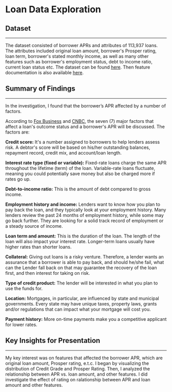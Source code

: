 # Loan Data Exploration



## Dataset
___
The dataset consisted of borrower APRs and attributes of 113,937 loans. The attributes included original loan amount, borrower's Prosper rating, loan term, borrower's stated monthly income, as well as many other features such as borrower's employment status, debt to income ratio, current loan status etc. The dataset can be found <a href="https://www.google.com/url?q=https://www.google.com/url?q%3Dhttps://s3.amazonaws.com/udacity-hosted-downloads/ud651/prosperLoanData.csv%26amp;sa%3DD%26amp;ust%3D1581581520570000&sa=D&source=editors&ust=1657061226002452&usg=AOvVaw2YoV9hdHyBRNY_mMgzVrVs"> here</a>. Then feature documentation is also available <a href="https://docs.google.com/spreadsheets/d/1gDyi_L4UvIrLTEC6Wri5nbaMmkGmLQBk-Yx3z0XDEtI/edit#gid=0"> here</a>.



## Summary of Findings
___
In the investigation, I found that the borrower’s APR affected by a number of factors.</p>


According to <a href="https://www.foxbusiness.com/money/factors-impact-personal-loan-interest-rates">Fox Business</a> and <a href="https://www.cnbc.com/select/what-factors-lenders-consider-when-determining-apr/#:~:text=The%20better%20your%20score%2C%20the,considered%20more%20of%20a%20risk.">CNBC</a>, the seven (7) major factors that affect a loan's outcome status and a borrower's APR will be discussed. The factors are:


**Credit score:** It's a number assigned to borrowers to help lenders assess risk. A debtor's score will be based on his/her outstanding balances, repayment record, credit mix, and account/loan length.
        
**Interest rate type (fixed or variable):** Fixed-rate loans charge the same APR throughout the lifetime (term) of the loan. Variable-rate loans fluctuate, meaning you could potentially save money but also be charged more if rates go up.

**Debt-to-income ratio:** This is the amount of debt compared to gross income.

**Employment history and income:** Lenders want to know how you plan to pay back the loan, and they typically look at your employment history. Many lenders review the past 24 months of employment history, while some may go back further. They are looking for a solid track record of employment or a steady source of income.

**Loan term and amount:** This is the duration of the loan. The length of the loan will also impact your interest rate. Longer-term loans usually have higher rates than shorter loans.

**Collateral:** Giving out loans is a risky venture. Therefore, a lender wants an assurance that a borrower is able to pay back, and should he/she fail, what can the Lender fall back on that may guarantee the recovery of the loan first, and then interest for taking on risk.</l1>

**Type of credit product:** The lender will be interested in what you plan to use the funds for.

**Location:** Mortgages, in particular, are influenced by state and municipal governments. Every state may have unique taxes, property laws, grants and/or regulations that can impact what your mortgage will cost you.

**Payment history:** More on-time payments make you a competitive applicant for lower rates.



## Key Insights for Presentation
___
My key interest was on features that affected the borrower APR, which are original loan amount, Prosper rating, e.t.c. I began by visualizing the distribution of Credit Grade and Prosper Rating. Then, I analyzed the relationship between APR vs. loan amount, and other features. I did investigate the effect of rating on ralationship between APR and loan amount and other features.</p>
